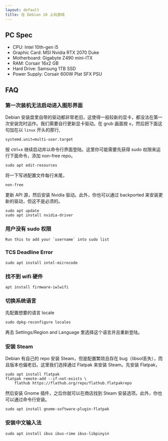 ```yaml
---
layout: default
title: 在 Debian 10 上玩游戏
---
```


## PC Spec

* CPU: Intel 10th-gen i5
* Graphic Card: MSI Nvidia RTX 2070 Duke
* Motherboard: Gigabyte Z490 mini-ITX
* RAM: Corsair 16x2 GB
* Hard Drive: Samsung 1TB SSD
* Power Supply: Corsair 600W Plat SFX PSU

## FAQ
### 第一次装机无法启动进入图形界面

Debian 安装盘里自带的驱动都非常老旧，这使得一般较新的显卡，都没法在第一次安装完时运作。我们需要自行更新显卡驱动。在 grub 画面按 `e`，然后把下面这句加在以 `linux` 开头的那行,

```
systemd.unit=multi-user.target
```
按 ctrl+x 继续启动并以命令行界面登陆。这里你可能需要先获得 sudo 权限来运行下面命令，添加 non-free repo。

```
sudo apt edit-resources
```

将一下写进配置文件每行末尾，
```
non-free
```

更新 API 源，然后安装 Nvidia 驱动。此外，你也可以通过 backported 来安装更新的驱动，但这不是必须的。
```
sudo apt update
sudo apt install nvidia-driver
```

### 用户没有 sudo 权限
```
Run this to add your `username` into sudo list
```
### TCS Deadline Error

```
sudo apt install intel-microcode
```

### 找不到 wifi 硬件

```
apt install firmware-iwlwifi
```

### 切换系统语言
先配置想要的语言 locale
```
sudo dpkg-reconfigure locales
```

再去 Settings/Region and Language 里选择这个语言并且重新登陆。

### 安装 Steam

Debian 有自己的 repo 安装 Steam，但是配置繁琐且存在 bug（libsol丢失），而且版本也偏老旧。这里我们选择通过 Flatpak 来安装 Steam。先安装 Flatpak，
```
sudo apt install flatpak
flatpak remote-add --if-not-exists \
    flathub https://flathub.org/repo/flathub.flatpakrepo
```

然后安装 Gnome 插件，之后你就可以在商店找到 Steam 安装选项。此外，你也可以通过命令行安装。
```
sudo apt install gnome-software-plugin-flatpak
```

### 安装中文输入法

```
sudo apt install ibus ibus-rime ibus-libpinyin
```


